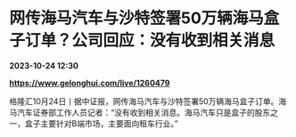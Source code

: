 # 网传海马汽车与沙特签署50万辆海马盒子订单？公司回应：没有收到相关消息

**2023-10-24 12:30**

**https://www.gelonghui.com/live/1260479**

格隆汇10月24日丨据中证报，网传海马汽车与沙特签署50万辆海马盒子订单。海马汽车证券部工作人员记者：“没有收到相关消息。海马汽车只是盒子的股东之一，盒子主要针对B端市场，主要面向租车行业。”